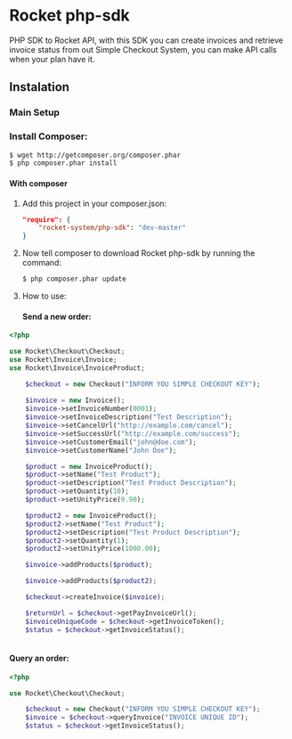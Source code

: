 Rocket php-sdk
=================
 
PHP SDK to Rocket API, with this SDK you can create invoices and retrieve invoice status from out Simple Checkout System, you can make API calls when your plan have it.

Instalation
-----------

### Main Setup

### Install Composer:

``` bash
$ wget http://getcomposer.org/composer.phar
$ php composer.phar install
```


#### With composer

1. Add this project in your composer.json:

    ```json
    "require": {
        "rocket-system/php-sdk": "dev-master"
    }
    ```

2. Now tell composer to download Rocket php-sdk by running the command:

    ```bash
    $ php composer.phar update
    ```
    
3. How to use:

    #### Send a new order:

``` php
<?php

use Rocket\Checkout\Checkout;
use Rocket\Invoice\Invoice;
use Rocket\Invoice\InvoiceProduct;

    $checkout = new Checkout("INFORM YOU SIMPLE CHECKOUT KEY");
    
    $invoice = new Invoice();
    $invoice->setInvoiceNumber(0001);
    $invoice->setInvoiceDescription("Test Description");
    $invoice->setCancelUrl("http://example.com/cancel");
    $invoice->setSuccessUrl("http://example.com/success");
    $invoice->setCustomerEmail("john@doe.com");
    $invoice->setCustomerName("John Doe");

    $product = new InvoiceProduct();
    $product->setName("Test Product");
    $product->setDescription("Test Product Description");
    $product->setQuantity(10);
    $product->setUnityPrice(9.90);

    $product2 = new InvoiceProduct();
    $product2->setName("Test Product");
    $product2->setDescription("Test Product Description");
    $product2->setQuantity(1);
    $product2->setUnityPrice(1000.00);

    $invoice->addProducts($product);

    $invoice->addProducts($product2);

    $checkout->createInvoice($invoice);

    $returnUrl = $checkout->getPayInvoiceUrl();
    $invoiceUniqueCode = $checkout->getInvoiceToken();
    $status = $checkout->getInvoiceStatus();
    
```


#### Query an order:


``` php
<?php

use Rocket\Checkout\Checkout;

    $checkout = new Checkout("INFORM YOU SIMPLE CHECKOUT KEY");
    $invoice = $checkout->queryInvoice("INVOICE UNIQUE ID");
    $status = $checkout->getInvoiceStatus();
    
```